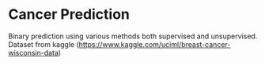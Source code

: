 # Cancer Prediction
Binary prediction using various methods both supervised and unsupervised.
Dataset from kaggle (https://www.kaggle.com/uciml/breast-cancer-wisconsin-data)
